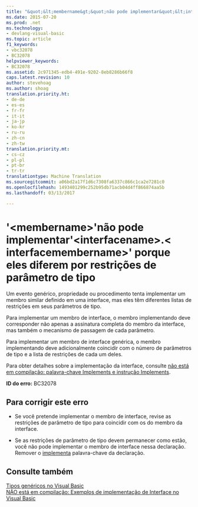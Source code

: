 ```yaml
---
title: "&quot;&lt;membername&gt;&quot;não pode implementar&quot;&lt;interfacename&gt;.&lt; interfacemembername&gt;&quot; porque eles diferem por restrições de parâmetro de tipo | Documentos do Microsoft"
ms.date: 2015-07-20
ms.prod: .net
ms.technology:
- devlang-visual-basic
ms.topic: article
f1_keywords:
- vbc32078
- BC32078
helpviewer_keywords:
- BC32078
ms.assetid: 2c971345-edb4-491e-9202-8eb8286b66f8
caps.latest.revision: 10
author: stevehoag
ms.author: shoag
translation.priority.ht:
- de-de
- es-es
- fr-fr
- it-it
- ja-jp
- ko-kr
- ru-ru
- zh-cn
- zh-tw
translation.priority.mt:
- cs-cz
- pl-pl
- pt-br
- tr-tr
translationtype: Machine Translation
ms.sourcegitcommit: a06bd2a17f1d6c7308fa6337c866c1ca2e7281c0
ms.openlocfilehash: 1493401299c252b95db71acb04d4ff866874aa5b
ms.lasthandoff: 03/13/2017

---
```

# <a name="39ltmembernamegt39-cannot-implement-39ltinterfacenamegtltinterfacemembernamegt39-because-they-differ-by-type-parameter-constraints"></a>'&lt;membername&gt;'não pode implementar'&lt;interfacename&gt;.&lt; interfacemembername&gt;' porque eles diferem por restrições de parâmetro de tipo
Um evento genérico, propriedade ou procedimento tenta implementar um membro similar definido em uma interface, mas eles têm diferentes listas de restrições em seus parâmetros de tipo.  
  
 Para implementar um membro de interface, o membro implementando deve corresponder não apenas a assinatura completa do membro da interface, mas também o mecanismo de passagem de cada parâmetro.  
  
 Para implementar um membro de interface genérica, o membro implementando deve adicionalmente coincidir com o número de parâmetros de tipo e a lista de restrições de cada um deles.  
  
 Para obter detalhes sobre a implementação da interface, consulte [não está em compilação: palavra-chave Implements e instrução Implements](http://msdn.microsoft.com/en-us/b96560f7-6413-480f-a1e2-f80253bab5be).  
  
 **ID do erro:** BC32078  
  
## <a name="to-correct-this-error"></a>Para corrigir este erro  
  
-   Se você pretende implementar o membro de interface, revise as restrições de parâmetro de tipo para coincidir com os do membro da interface.  
  
-   Se as restrições de parâmetro de tipo devem permanecer como estão, você não pode implementar o membro de interface nessa declaração. Remover o [implementa](../../visual-basic/language-reference/statements/implements-clause.md) palavra-chave da declaração.  
  
## <a name="see-also"></a>Consulte também  
 [Tipos genéricos no Visual Basic](../../visual-basic/programming-guide/language-features/data-types/generic-types.md)   
 [NÃO está em compilação: Exemplos de implementação de Interface no Visual Basic](http://msdn.microsoft.com/en-us/50bf2a30-73b6-4126-a921-075fd6eec278)
